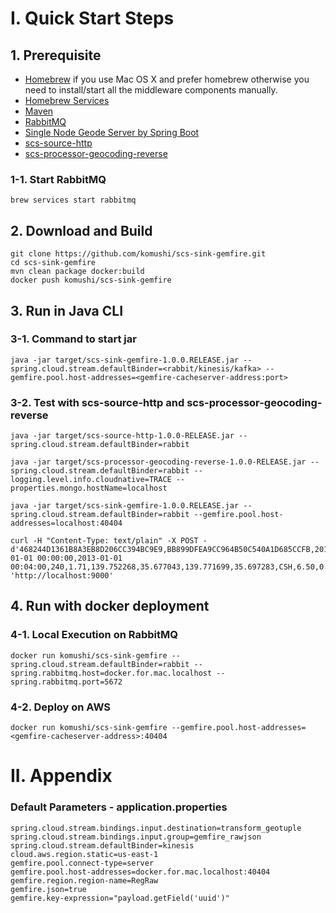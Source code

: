 # I. Quick Start Steps 
## 1. Prerequisite

* [Homebrew](http://brew.sh/) if you use Mac OS X and prefer homebrew otherwise you need to install/start all the middleware components manually.
* [Homebrew Services](https://github.com/Homebrew/homebrew-services)
* [Maven](http://brewformulas.org/Maven)
* [RabbitMQ](http://brewformulas.org/Rabbitmq)
* [Single Node Geode Server by Spring Boot](https://github.com/komushi/spring-boot-Geode-server)
* [scs-source-http](https://github.com/komushi/scs-source-http)
* [scs-processor-geocoding-reverse](https://github.com/komushi/scs-processor-geocoding-reverse)


### 1-1. Start RabbitMQ
```
brew services start rabbitmq
```

## 2. Download and Build

```
git clone https://github.com/komushi/scs-sink-gemfire.git
cd scs-sink-gemfire
mvn clean package docker:build
docker push komushi/scs-sink-gemfire
```


## 3. Run in Java CLI
### 3-1. Command to start jar
```
java -jar target/scs-sink-gemfire-1.0.0.RELEASE.jar --spring.cloud.stream.defaultBinder=<rabbit/kinesis/kafka> --gemfire.pool.host-addresses=<gemfire-cacheserver-address:port>
```

### 3-2. Test with scs-source-http and scs-processor-geocoding-reverse
```
java -jar target/scs-source-http-1.0.0-RELEASE.jar --spring.cloud.stream.defaultBinder=rabbit 

java -jar target/scs-processor-geocoding-reverse-1.0.0-RELEASE.jar --spring.cloud.stream.defaultBinder=rabbit --logging.level.info.cloudnative=TRACE --properties.mongo.hostName=localhost

java -jar target/scs-sink-gemfire-1.0.0.RELEASE.jar --spring.cloud.stream.defaultBinder=rabbit --gemfire.pool.host-addresses=localhost:40404 

curl -H "Content-Type: text/plain" -X POST -d'468244D1361B8A3EB8D206CC394BC9E9,BB899DFEA9CC964B50C540A1D685CCFB,2013-01-01 00:00:00,2013-01-01 00:04:00,240,1.71,139.752268,35.677043,139.771699,35.697283,CSH,6.50,0.50,0.50,0.00,0.00,7.50' 'http://localhost:9000'
```

## 4. Run with docker deployment
### 4-1. Local Execution on RabbitMQ
```
docker run komushi/scs-sink-gemfire --spring.cloud.stream.defaultBinder=rabbit --spring.rabbitmq.host=docker.for.mac.localhost --spring.rabbitmq.port=5672
```

### 4-2. Deploy on AWS
```
docker run komushi/scs-sink-gemfire --gemfire.pool.host-addresses=<gemfire-cacheserver-address>:40404
```

# II. Appendix
### Default Parameters - application.properties
```
spring.cloud.stream.bindings.input.destination=transform_geotuple
spring.cloud.stream.bindings.input.group=gemfire_rawjson 
spring.cloud.stream.defaultBinder=kinesis
cloud.aws.region.static=us-east-1
gemfire.pool.connect-type=server
gemfire.pool.host-addresses=docker.for.mac.localhost:40404
gemfire.region.region-name=RegRaw
gemfire.json=true
gemfire.key-expression="payload.getField('uuid')"
```